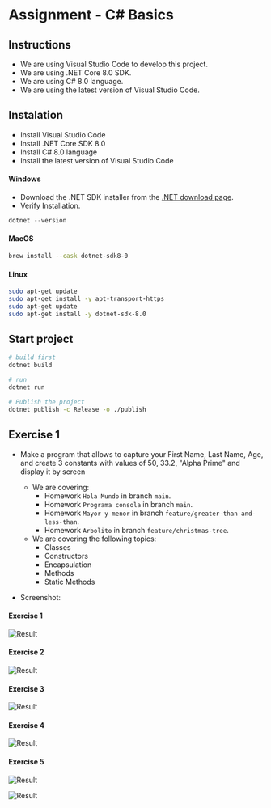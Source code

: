 # Assignment - C# Basics

## Instructions

-   We are using Visual Studio Code to develop this project.
-   We are using .NET Core 8.0 SDK.
-   We are using C# 8.0 language.
-   We are using the latest version of Visual Studio Code.

## Instalation

-   Install Visual Studio Code
-   Install .NET Core SDK 8.0
-   Install C# 8.0 language
-   Install the latest version of Visual Studio Code

#### Windows

-   Download the .NET SDK installer from the [.NET download page](https://dotnet.microsoft.com/download).
-   Verify Installation.

```powershell
dotnet --version
```

#### MacOS

```bash
brew install --cask dotnet-sdk8-0
```

#### Linux

```bash
sudo apt-get update
sudo apt-get install -y apt-transport-https
sudo apt-get update
sudo apt-get install -y dotnet-sdk-8.0
```

## Start project

```bash
# build first
dotnet build

# run
dotnet run

# Publish the project
dotnet publish -c Release -o ./publish
```

## Exercise 1

-   Make a program that allows to capture your First Name, Last Name, Age, and create 3 constants with values of 50,
    33.2, "Alpha Prime" and display it by screen

    -   We are covering:
        -   Homework `Hola Mundo` in branch `main`.
        -   Homework `Programa consola` in branch `main`.
        -   Homework `Mayor y menor` in branch `feature/greater-than-and-less-than`.
        -   Homework `Arbolito` in branch `feature/christmas-tree`.
    -   We are covering the following topics:
        -   Classes
        -   Constructors
        -   Encapsulation
        -   Methods
        -   Static Methods

-   Screenshot:

#### Exercise 1

![Result](https://img001.prntscr.com/file/img001/MRzscZSBQ22QZUfa9clfIQ.png)

#### Exercise 2

![Result](https://img001.prntscr.com/file/img001/gYsF72ZbRSmZ8iPvIlcg1A.png)

#### Exercise 3

![Result](https://img001.prntscr.com/file/img001/zdq3J3f_Qr-FP3qhFfOgWA.png)

#### Exercise 4

![Result](https://img001.prntscr.com/file/img001/P3iRvAeFQTCUhBdXcdGWow.png)

#### Exercise 5

![Result](https://img001.prntscr.com/file/img001/aZTkXluTSmKU66mUBkKV7g.png)

![Result](https://img001.prntscr.com/file/img001/Wvb-Hk4KQRKzuSGj5XDmtw.png)
